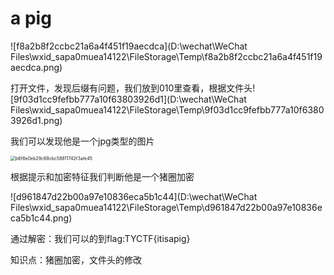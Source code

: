# a pig

![f8a2b8f2ccbc21a6a4f451f19aecdca](D:\wechat\WeChat Files\wxid_sapa0muea14122\FileStorage\Temp\f8a2b8f2ccbc21a6a4f451f19aecdca.png)

打开文件，发现后缀有问题，我们放到010里查看，根据文件头![9f03d1cc9fefbb777a10f63803926d1](D:\wechat\WeChat Files\wxid_sapa0muea14122\FileStorage\Temp\9f03d1cc9fefbb777a10f63803926d1.png)

我们可以发现他是一个jpg类型的图片

<img src="D:\wechat\WeChat Files\wxid_sapa0muea14122\FileStorage\Temp\b6f8e0eb29c69cbc58811742f3afe45.png" alt="b6f8e0eb29c69cbc58811742f3afe45" style="zoom:50%;" />

根据提示和加密特征我们判断他是一个猪圈加密

![d961847d22b00a97e10836eca5b1c44](D:\wechat\WeChat Files\wxid_sapa0muea14122\FileStorage\Temp\d961847d22b00a97e10836eca5b1c44.png)



通过解密：我们可以的到flag:TYCTF{itisapig}

知识点：猪圈加密，文件头的修改


